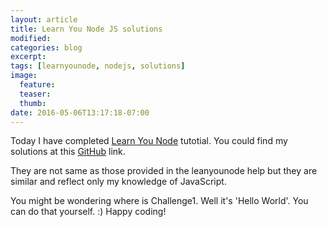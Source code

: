 ```yaml
---
layout: article
title: Learn You Node JS solutions
modified:
categories: blog
excerpt:
tags: [learnyounode, nodejs, solutions]
image:
  feature:
  teaser:
  thumb:
date: 2016-05-06T13:17:18-07:00
---
```


Today I have completed [Learn You Node](https://github.com/workshopper/learnyounode) tutotial. You could find my solutions at this [GitHub](https://github.com/amandogra/learnyounodesolutions) link.

They are not same as those provided in the leanyounode help but they are similar and reflect only my knowledge of JavaScript.

You might be wondering where is Challenge1. Well it's 'Hello World'. You can do that yourself. :) Happy coding!
